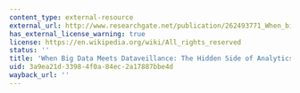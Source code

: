 ```yaml
---
content_type: external-resource
external_url: http://www.researchgate.net/publication/262493771_When_big_data_meets_dataveillance_The_hidden_side_of_analytics
has_external_license_warning: true
license: https://en.wikipedia.org/wiki/All_rights_reserved
status: ''
title: 'When Big Data Meets Dataveillance: The Hidden Side of Analytics'
uid: 3a9ea21d-3398-4f0a-84ec-2a17887bbe4d
wayback_url: ''
---
```

